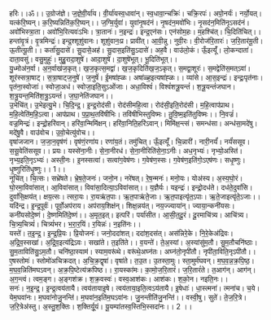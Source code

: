 

  
हरिः।।ॐ।। उ॒ग्रोज॑ज्ञे। ज॒ज्ञे॒वी॒र्या॑य। वी॒र्या॑यस्व॒धावा॑न्। स्व॒धावा॒न्चक्रिः॑। चक्रि॒रपः॑। अपो॒नर्यः॑। नर्यो॒यत्। यत्क॑रि॒ष्यन्। क॒रि॒ष्यन्निति॑क॒रि॒ष्यन्।। ज॒ग्मि॒र्युवा॑। युवा॑नृ॒षद॑नं। नृ॒षद॑न॒मवो॑भिः। नृ॒सद॑न॒मिति॑नृ॒ऽसद॑नं। अवो॑भिस्त्रा॒ता। अवो॑भि॒रित्यवः॑ऽभिः। त्रा॒तानः॑। न॒इन्द्रः॑। इन्द्र॒एन॑सः। एन॑सोम॒हः। म॒हश्चि॑त्। चि॒दिति॑चित्।।  
हन्ता॑वृ॒त्रं। वृ॒त्रमिन्द्रः॑। इन्द्र॒श्शूशु॑वानः। शूशु॑वानः॒प्र। प्रावी॑त्। आ॒वी॒न्नु। नुवी॒रः। वी॒रोज॑रि॒तारः॑। ज॒रि॒तार॑मू॒ती। ऊ॒तीत्यू॒ती।। कर्ता॑सु॒दासे॑। सु॒दासे॒अह॑। सु॒दास॒इति॑सु॒ऽदासे॑। अह॒वै। वाउ॑लो॒कं। ऊँ॒इत्यूँ॑। लो॒कन्दाता॑। दाता॒वसु॑। वसु॒मुहुः॑। मुहु॒रादा॒शुषे॑। आदा॒शुषे॑। दा॒शुषे॑भूत्। भू॒दिति॑भूत्।।  
यु॒ध्मोअ॑न॒र्वा। अ॒न॒र्वाख॑ज॒कृत्। ख॒ज॒कृत्स॒मद्वा॑। ख॒ज॒कृदिति॑ख॒ज॒ऽकृत्। स॒मद्वा॒शूरः॑। स॒मद्वेति॑स॒मत्ऽवा॑। शूर॑स्सत्रा॒षाट्। स॒त्रा॒षाट्ज॒नुषे॑। ज॒नुषें॑। ई॒मषा॑ह्ळः। अषा॑ळ्ह॒इत्यषा॑ह्ळः।। व्या॑से। आ॒स॒इन्द्रः॑। इन्द्रः॒पृत॑नाः। पृत॑ना॒स्वोजाः॑। स्वोजा॒अध॑। स्वोजा॒इति॒सुऽओ॑जाः। अधा॒विश्वं॑। विश्वं॑शत्रू॒यन्तं॑। श॒त्रू॒यन्तं॑जघान। श॒त्रु॒यन्त॒मिति॑श॒त्रु॒ऽयन्तं॑। ज॒घा॒नेति॑जघान।।  
उ॒भेचि॑त्। उ॒भेइत्यु॒भे। चि॒दि॒न्द्र॒। इ॒न्द्र॒रोद॑सी। रोद॑सीमहि॒त्वा। रोद॑सी॒इति॒रोद॑सी। म॒हि॒त्वाप॑प्राथ। म॒हि॒त्वेति॑म॒हि॒ऽत्वा। आप॑प्राथ। प॒प्रा॒थ॒तवि॑षीभिः। तवि॑षीभिस्तुविष्मः। तु॒वि॒ष्म॒इति॑तुविष्मः।। नि॒वज्रं॑। वज्र॒मिन्द्रः॑। इन्द्रो॒हरि॑वान्। हरि॑वा॒न्मिमि॑क्षन्। हरि॑वा॒निति॒हरि॑ऽवान्। मिमि॑क्ष॒न्त्सं। समन्ध॑सा। अन्ध॑सा॒मदे॑षु। मदे॑षु॒वै। वाउ॑वोच। उ॒वो॒चेत्यु॑वोच।।  
वृषा॑जजान। ज॒जा॒न॒वृष॑णं। वृष॑णं॒रणा॑य। रणा॑य॒तं। तमु॑चित्। ऊँ॒इत्यूँ॑। चि॒न्नारी॑। नारी॒नर्यं॑। नर्यं॑ससूव। स॒सू॒वेति॑ससूव।। प्रयः। यस्से॑ना॒नीः। से॒ना॒नीरध॑। से॒ना॒नीरिति॑से॒ना॒ऽनीः। अध॒नृभ्यः॑। नृभ्यो॒अस्ति॑। नृभ्य॒इति॒नृऽभ्यः॑। अस्ती॒नः। इ॒नस्सत्वा॑। सत्वा॑ग॒वेष॑णः। ग॒वेष॑ण॒स्सः। ग॒वेष॑ण॒इति॑गो॒ऽएष॑णः। सधृ॒ष्णुः। धृ॒ष्णुरिति॑धृ॒ष्णुः।। 1।।  
नूचि॑त्। चि॒त्सः। सभ्रे॑षते। भ्रे॒ष॒ते॒जनः॑। जनो॒न। नरे॑षत्। रे॒ष॒न्मनः॑। मनो॒यः। योअ॑स्य। अ॒स्य॒घो॒रं। घो॒रमा॒विवा॑सात्। आ॒विवा॑सात्। विवा॑सा॒दित्या॒ऽविवा॑सात्।। य॒ज्ञैर्यः। यइन्द्रः॑। इन्द्रो॒दध॑ते। दध॑ते॒दुवां॑सि। दुवां॑सि॒क्षय॑त्। क्षय॒त्सः। त्सरा॒यः। रा॒यऋ॑त॒पाः। ऋ॒त॒पाऋ॑ते॒जाः। ऋ॒त॒पाइत्यृ॑त॒ऽपाः। ऋ॒ते॒जाइत्यृ॑ते॒ऽजाः।।  
यदि॑न्द्र। इ॒न्द्र॒पूर्वः॑। पूर्वो॒अप॑राय। अप॑राय॒शिक्ष॑न्। शिक्ष॒न्नय॑त्। नय॒ज्ज्याया॑न्। ज्याया॒न्कनी॑यसः। कनी॑यसोदे॒ष्णं। दे॒ष्णमिति॑दे॒ष्णं।। अ॒मृत॒इत्। इत्परि॑। पर्या॑सीत। आ॒सी॒त॒दू॒रं। दू॒रमाचि॑त्र्य। आचि॑त्र्य। चि॒त्र्य॒चित्र्यं॑। चित्र्यं॑भर। भ॒रा॒र॒यिं। र॒यिन्नः॑। न॒इति॑नः।।  
यस्ते॑। त॒इ॒न्द्र॒। इ॒न्द्र॒प्रि॒यः। प्रि॒योजनः॑। जनो॒ददा॑शत्। ददा॑श॒दस॑त्। अस॑न्निरे॒के। नि॒रे॒केअ॑द्रिवः। अ॒द्रि॒व॒स्सखा॑। अ॒द्रि॒व॒इत्य॑द्रिऽवः। सखा॑ते। त॒इति॑ते।। व॒यन्ते॑। ते॒अ॒स्यां। अ॒स्यांसु॑म॒तौ। सु॒म॒तौचनि॑ष्ठाः। सु॒म॒ताविति॑सु॒ऽम॒तौ। चनि॑ष्ठा॒स्याम॑। स्याम॒वरू॑थे। वरू॑थे॒अघ्न॑तः। अघ्न॑तो॒नृपी॑तौ। नृपी॑ता॒विति॒नृऽपी॑तौ।।  
ए॒षस्तोमः॑। स्तोमो॑अचिक्रदत्। अ॒चि॒क्र॒द्वृषा॑। वृषा॑ते। त॒उ॒त। उ॒तस्ता॒मुः। स्ता॒मुर्म॑घवन्। म॒घ॒व॒न्न॒क्र॒पि॒ष्ठ॒। म॒घ॒व॒न्निति॑मघऽवन्। अ॒क्र॒पि॒ष्टेत्य॑क्रपिष्ठ।। रा॒यस्का॑मः। का॒मो॒ज॒रि॒तारं॑। ज॒रि॒तारं॑ते। त॒आग॑न्। आग॑न्। अ॒ग॒न्त्वं। त्वम॒ङ्ग। अ॒ङ्गश॑क्र। श॒क्र॒वस्वः॑। वस्व॒आश॑कः। आश॑कः। श॒को॒न। नइति॒नः।।  
सनः॑। न॒इ॒न्द्र॒। इ॒न्द्र॒त्वय॑तायै। त्वय॑तायाइ॒षे। त्वय॑ताया॒इति॒त्वऽय॑तायै। इ॒षेधाः॑। धा॒स्त्मना॑। त्मना॑च। च॒ये। येम॒घवा॑नः। म॒घवा॑नोजु॒नन्ति॑। म॒घवा॑न॒इति॑म॒घऽवा॑नः। जु॒नन्तीति॑जु॒नन्ति॑।। वस्वी॒षु। सुते॑। ते॒ज॒रि॒त्रे। ज॒रि॒त्रेअ॑स्तु। अ॒स्तु॒श॒क्तिः। श॒क्तिर्यू॒यं। यू॒यम्पा॑तस्व॒स्तिभि॒स्सदा॑नः।। 2 ।।  
